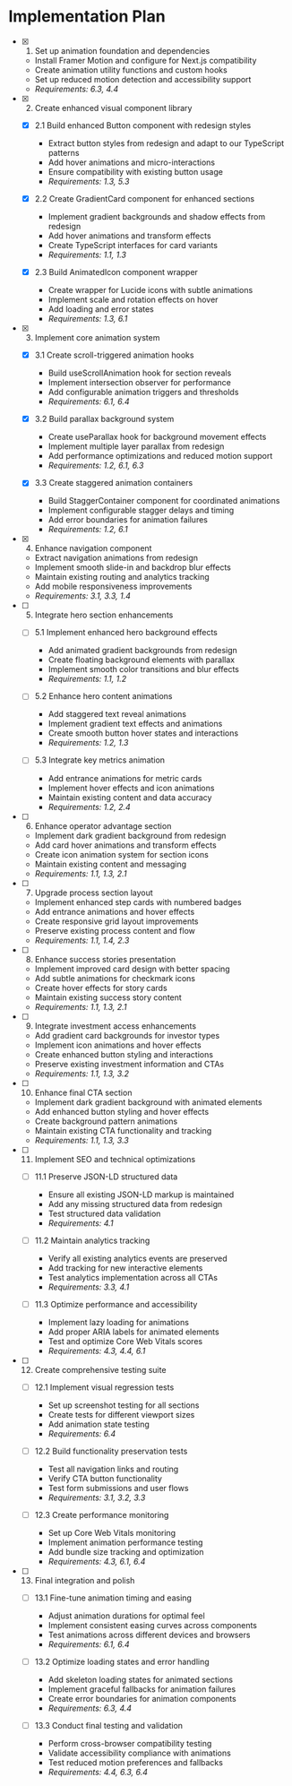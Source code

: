 # Implementation Plan

- [x] 1. Set up animation foundation and dependencies
  - Install Framer Motion and configure for Next.js compatibility
  - Create animation utility functions and custom hooks
  - Set up reduced motion detection and accessibility support
  - _Requirements: 6.3, 4.4_

- [x] 2. Create enhanced visual component library
  - [x] 2.1 Build enhanced Button component with redesign styles
    - Extract button styles from redesign and adapt to our TypeScript patterns
    - Add hover animations and micro-interactions
    - Ensure compatibility with existing button usage
    - _Requirements: 1.3, 5.3_

  - [x] 2.2 Create GradientCard component for enhanced sections
    - Implement gradient backgrounds and shadow effects from redesign
    - Add hover animations and transform effects
    - Create TypeScript interfaces for card variants
    - _Requirements: 1.1, 1.3_

  - [x] 2.3 Build AnimatedIcon component wrapper
    - Create wrapper for Lucide icons with subtle animations
    - Implement scale and rotation effects on hover
    - Add loading and error states
    - _Requirements: 1.3, 6.1_

- [x] 3. Implement core animation system
  - [x] 3.1 Create scroll-triggered animation hooks
    - Build useScrollAnimation hook for section reveals
    - Implement intersection observer for performance
    - Add configurable animation triggers and thresholds
    - _Requirements: 6.1, 6.4_

  - [x] 3.2 Build parallax background system
    - Create useParallax hook for background movement effects
    - Implement multiple layer parallax from redesign
    - Add performance optimizations and reduced motion support
    - _Requirements: 1.2, 6.1, 6.3_

  - [x] 3.3 Create staggered animation containers
    - Build StaggerContainer component for coordinated animations
    - Implement configurable stagger delays and timing
    - Add error boundaries for animation failures
    - _Requirements: 1.2, 6.1_

- [x] 4. Enhance navigation component
  - Extract navigation animations from redesign
  - Implement smooth slide-in and backdrop blur effects
  - Maintain existing routing and analytics tracking
  - Add mobile responsiveness improvements
  - _Requirements: 3.1, 3.3, 1.4_

- [ ] 5. Integrate hero section enhancements
  - [ ] 5.1 Implement enhanced hero background effects
    - Add animated gradient backgrounds from redesign
    - Create floating background elements with parallax
    - Implement smooth color transitions and blur effects
    - _Requirements: 1.1, 1.2_

  - [ ] 5.2 Enhance hero content animations
    - Add staggered text reveal animations
    - Implement gradient text effects and animations
    - Create smooth button hover states and interactions
    - _Requirements: 1.2, 1.3_

  - [ ] 5.3 Integrate key metrics animation
    - Add entrance animations for metric cards
    - Implement hover effects and icon animations
    - Maintain existing content and data accuracy
    - _Requirements: 1.2, 2.4_

- [ ] 6. Enhance operator advantage section
  - Implement dark gradient background from redesign
  - Add card hover animations and transform effects
  - Create icon animation system for section icons
  - Maintain existing content and messaging
  - _Requirements: 1.1, 1.3, 2.1_

- [ ] 7. Upgrade process section layout
  - Implement enhanced step cards with numbered badges
  - Add entrance animations and hover effects
  - Create responsive grid layout improvements
  - Preserve existing process content and flow
  - _Requirements: 1.1, 1.4, 2.3_

- [ ] 8. Enhance success stories presentation
  - Implement improved card design with better spacing
  - Add subtle animations for checkmark icons
  - Create hover effects for story cards
  - Maintain existing success story content
  - _Requirements: 1.1, 1.3, 2.1_

- [ ] 9. Integrate investment access enhancements
  - Add gradient card backgrounds for investor types
  - Implement icon animations and hover effects
  - Create enhanced button styling and interactions
  - Preserve existing investment information and CTAs
  - _Requirements: 1.1, 1.3, 3.2_

- [ ] 10. Enhance final CTA section
  - Implement dark gradient background with animated elements
  - Add enhanced button styling and hover effects
  - Create background pattern animations
  - Maintain existing CTA functionality and tracking
  - _Requirements: 1.1, 1.3, 3.3_

- [ ] 11. Implement SEO and technical optimizations
  - [ ] 11.1 Preserve JSON-LD structured data
    - Ensure all existing JSON-LD markup is maintained
    - Add any missing structured data from redesign
    - Test structured data validation
    - _Requirements: 4.1_

  - [ ] 11.2 Maintain analytics tracking
    - Verify all existing analytics events are preserved
    - Add tracking for new interactive elements
    - Test analytics implementation across all CTAs
    - _Requirements: 3.3, 4.1_

  - [ ] 11.3 Optimize performance and accessibility
    - Implement lazy loading for animations
    - Add proper ARIA labels for animated elements
    - Test and optimize Core Web Vitals scores
    - _Requirements: 4.3, 4.4, 6.1_

- [ ] 12. Create comprehensive testing suite
  - [ ] 12.1 Implement visual regression tests
    - Set up screenshot testing for all sections
    - Create tests for different viewport sizes
    - Add animation state testing
    - _Requirements: 6.4_

  - [ ] 12.2 Build functionality preservation tests
    - Test all navigation links and routing
    - Verify CTA button functionality
    - Test form submissions and user flows
    - _Requirements: 3.1, 3.2, 3.3_

  - [ ] 12.3 Create performance monitoring
    - Set up Core Web Vitals monitoring
    - Implement animation performance testing
    - Add bundle size tracking and optimization
    - _Requirements: 4.3, 6.1, 6.4_

- [ ] 13. Final integration and polish
  - [ ] 13.1 Fine-tune animation timing and easing
    - Adjust animation durations for optimal feel
    - Implement consistent easing curves across components
    - Test animations across different devices and browsers
    - _Requirements: 6.1, 6.4_

  - [ ] 13.2 Optimize loading states and error handling
    - Add skeleton loading states for animated sections
    - Implement graceful fallbacks for animation failures
    - Create error boundaries for animation components
    - _Requirements: 6.3, 4.4_

  - [ ] 13.3 Conduct final testing and validation
    - Perform cross-browser compatibility testing
    - Validate accessibility compliance with animations
    - Test reduced motion preferences and fallbacks
    - _Requirements: 4.4, 6.3, 6.4_